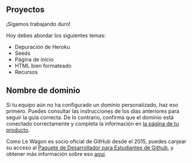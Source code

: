 ## Proyectos

¡Sigamos trabajando duro!

Hoy debes abordar los siguientes temas:
- Depuración de Heroku
- Seeds
- Página de inicio
- HTML bien formateado
- Recursos

## Nombre de dominio

Si tu equipo aún no ha configurado un dominio personalizado, haz eso primero. Puedes consultar las instrucciones de los días anteriores para seguir la guía correcta. De lo contrario, confirma que el dominio está conectado correctamente y completa la información en [la página de tu producto](https://kitt.lewagon.com/camps/<user.batch_slug>/products).

Como Le Wagon es socio oficial de GitHub desde el 2015, puedes canjear su acceso al [Paquete de Desarrollador para Estudiantes de Github](https://education.github.com/pack), y obtener más información sobre eso [aquí](https://www.notion.so/lewagon/GitHub-Student-Developer-Pack-cc73194095034af1a0db32628b729bc3).
